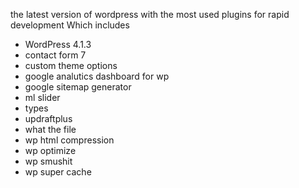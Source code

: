 the latest version of wordpress with the most used plugins for rapid development Which includes

- WordPress 4.1.3
- contact form 7
- custom theme options
- google analutics dashboard for wp
- google sitemap generator
- ml slider
- types
- updraftplus
- what the file
- wp html compression
- wp optimize
- wp smushit
- wp super cache
